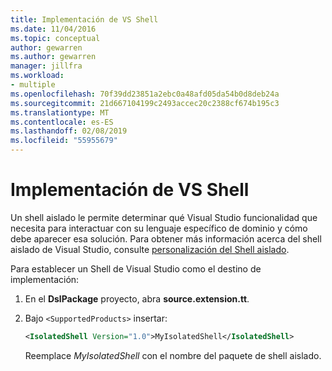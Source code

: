 ```yaml
---
title: Implementación de VS Shell
ms.date: 11/04/2016
ms.topic: conceptual
author: gewarren
ms.author: gewarren
manager: jillfra
ms.workload:
- multiple
ms.openlocfilehash: 70f39dd23851a2ebc0a48afd05da54b0d8deb24a
ms.sourcegitcommit: 21d667104199c2493accec20c2388cf674b195c3
ms.translationtype: MT
ms.contentlocale: es-ES
ms.lasthandoff: 02/08/2019
ms.locfileid: "55955679"
---
```

# <a name="vs-shell-deployment"></a>Implementación de VS Shell

Un shell aislado le permite determinar qué Visual Studio funcionalidad que necesita para interactuar con su lenguaje específico de dominio y cómo debe aparecer esa solución. Para obtener más información acerca del shell aislado de Visual Studio, consulte [personalización del Shell aislado](https://vspartner.com/pages/vsshells).

Para establecer un Shell de Visual Studio como el destino de implementación:

1. En el **DslPackage** proyecto, abra **source.extension.tt**.

2. Bajo `<SupportedProducts>` insertar:

   ```xml
   <IsolatedShell Version="1.0">MyIsolatedShell</IsolatedShell>
   ```

   Reemplace *MyIsolatedShell* con el nombre del paquete de shell aislado.